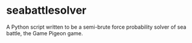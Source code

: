 # seabattlesolver
A Python script written to be a semi-brute force probability solver of sea battle, the Game Pigeon game.

